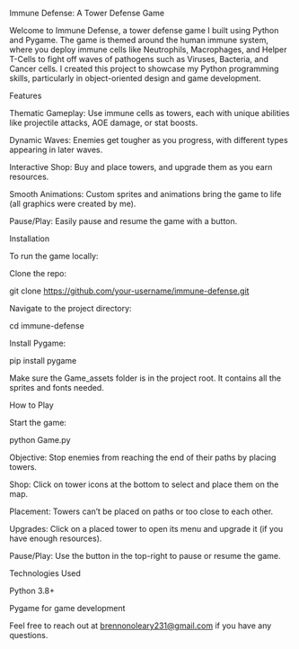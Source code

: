 Immune Defense: A Tower Defense Game

Welcome to Immune Defense, a tower defense game I built using Python and Pygame. The game is themed around the human immune system, where you deploy immune cells like Neutrophils, Macrophages, and Helper T-Cells to fight off waves of pathogens such as Viruses, Bacteria, and Cancer cells. I created this project to showcase my Python programming skills, particularly in object-oriented design and game development.

Features

Thematic Gameplay: Use immune cells as towers, each with unique abilities like projectile attacks, AOE damage, or stat boosts.

Dynamic Waves: Enemies get tougher as you progress, with different types appearing in later waves.

Interactive Shop: Buy and place towers, and upgrade them as you earn resources.

Smooth Animations: Custom sprites and animations bring the game to life (all graphics were created by me).

Pause/Play: Easily pause and resume the game with a button.


Installation

To run the game locally:

Clone the repo:

git clone https://github.com/your-username/immune-defense.git

Navigate to the project directory:

cd immune-defense

Install Pygame:

pip install pygame

Make sure the Game_assets folder is in the project root. It contains all the sprites and fonts needed.

How to Play

Start the game:

python Game.py

Objective: Stop enemies from reaching the end of their paths by placing towers.

Shop: Click on tower icons at the bottom to select and place them on the map.

Placement: Towers can’t be placed on paths or too close to each other.

Upgrades: Click on a placed tower to open its menu and upgrade it (if you have enough resources).

Pause/Play: Use the button in the top-right to pause or resume the game.

Technologies Used

Python 3.8+

Pygame for game development

Feel free to reach out at brennonoleary231@gmail.com if you have any questions.
